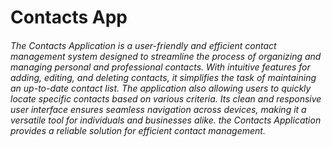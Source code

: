 # Contacts App
###### The Contacts Application is a user-friendly and efficient contact management system designed to streamline the process of organizing and managing personal and professional contacts. With intuitive features for adding, editing, and deleting contacts, it simplifies the task of maintaining an up-to-date contact list. The application also  allowing users to quickly locate specific contacts based on various criteria. Its clean and responsive user interface ensures seamless navigation across devices, making it a versatile tool for individuals and businesses alike. the Contacts Application provides a reliable solution for efficient contact management. 

